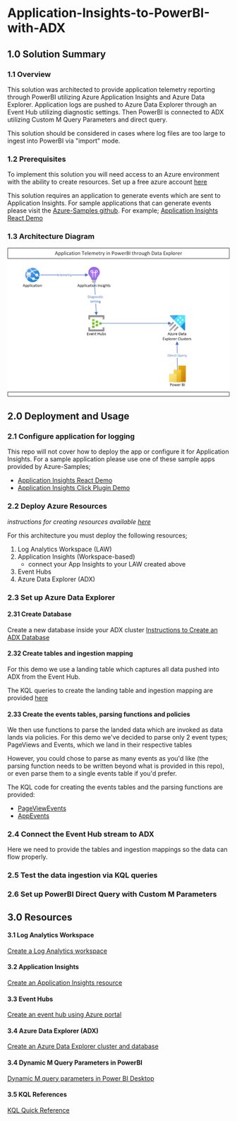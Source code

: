 # Application-Insights-to-PowerBI-with-ADX

## 1.0 Solution Summary
### 1.1 Overview
This solution was architected to provide application telemetry reporting through PowerBI utilizing Azure Application Insights and Azure Data Explorer.  Application logs are pushed to Azure Data Explorer through an Event Hub utilizing diagnostic settings.  Then PowerBI is connected to ADX utilizing Custom M Query Parameters and direct query.

This solution should be considered in cases where log files are too large to ingest into PowerBI via "import" mode.

### 1.2 Prerequisites
To implement this solution you will need access to an Azure environment with the ability to create resources.  Set up a free azure account [here](https://azure.microsoft.com/en-ca/free/search/?OCID=AIDcmmqz3gd78m_SEM_af052705cd091cba049645f7a218ed35:G:s&ef_id=af052705cd091cba049645f7a218ed35:G:s&msclkid=af052705cd091cba049645f7a218ed35)


This solution requires an application to generate events which are sent to Application Insights.  For sample applications that can generate events please visit the [Azure-Samples github](https://github.com/Azure-Samples).  For example; [Application Insights React Demo](https://github.com/Azure-Samples/application-insights-react-demo)

### 1.3 Architecture Diagram
![Solution Architecture](https://github.com/rosscouldrey/Application-Insights-to-PowerBI-with-ADX/blob/2633b6ac066e5f6f39fc53035cf62c853041dbfa/Images/AppInsights%20to%20PowerBI%20using%20ADX%20Architecture.png)

## 2.0 Deployment and Usage
### 2.1 Configure application for logging

This repo will not cover how to deploy the app or configure it for Application Insights.  For a sample application please use one of these sample apps provided by Azure-Samples; <br>

  - [Application Insights React Demo](https://github.com/Azure-Samples/application-insights-react-demo) <br>
  - [Application Insights Click Plugin Demo](https://github.com/Azure-Samples/Application-Insights-Click-Plugin-Demo)

### 2.2 Deploy Azure Resources

*instructions for creating resources available [here](https://github.com/rosscouldrey/Application-Insights-to-PowerBI-with-ADX/blob/main/README.md#30-resources)*
  
For this architecture you must deploy the following resources;

1) Log Analytics Workspace (LAW) 
2) Application Insights (Workspace-based)
    - connect your App Insights to your LAW created above
4) Event Hubs
5) Azure Data Explorer (ADX)

### 2.3 Set up Azure Data Explorer

#### 2.31 Create Database

Create a new database inside your ADX cluster [Instructions to Create an ADX Database](https://docs.microsoft.com/en-us/azure/data-explorer/create-cluster-database-portal#create-a-database)

#### 2.32 Create tables and ingestion mapping

For this demo we use a landing table which captures all data pushed into ADX from the Event Hub.

The KQL queries to create the landing table and ingestion mapping are provided [here](https://github.com/rosscouldrey/Application-Insights-to-PowerBI-with-ADX/blob/main/KQL%20Scripts/1.%20LandingTable_setup.csl)

#### 2.33 Create the events tables, parsing functions and policies

We then use functions to parse the landed data which are invoked as data lands via policies.
For this demo we've decided to parse only 2 event types; PageViews and Events, which we land in their respective tables

However, you could chose to parse as many events as you'd like (the parsing function needs to be written beyond what is provided in this repo), or even parse them to a single events table if you'd prefer.

The KQL code for creating the events tables and the parsing functions are provided:
- [PageViewEvents](https://github.com/rosscouldrey/Application-Insights-to-PowerBI-with-ADX/blob/main/KQL%20Scripts/2.%20PageViewTable_setup.csl)
- [AppEvents](https://github.com/rosscouldrey/Application-Insights-to-PowerBI-with-ADX/blob/main/KQL%20Scripts/3.%20AppEventTable_setup.csl)

### 2.4 Connect the Event Hub stream to ADX

Here we need to provide the tables and ingestion mappings so the data can flow properly.

### 2.5 Test the data ingestion via KQL queries

### 2.6 Set up PowerBI Direct Query with Custom M Parameters

## 3.0 Resources

#### 3.1 Log Analytics Workspace
[Create a Log Analytics workspace](https://docs.microsoft.com/en-us/azure/azure-monitor/logs/quick-create-workspace?tabs=azure-portal)

#### 3.2 Application Insights
[Create an Application Insights resource](https://docs.microsoft.com/en-us/azure/azure-monitor/app/create-workspace-resource)

#### 3.3 Event Hubs
[Create an event hub using Azure portal](https://docs.microsoft.com/en-us/azure/event-hubs/event-hubs-create)

#### 3.4 Azure Data Explorer (ADX)
[Create an Azure Data Explorer cluster and database](https://docs.microsoft.com/en-us/azure/data-explorer/create-cluster-database-portal)

#### 3.4 Dynamic M Query Parameters in PowerBI
[Dynamic M query parameters in Power BI Desktop](https://docs.microsoft.com/en-us/power-bi/connect-data/desktop-dynamic-m-query-parameters)

#### 3.5 KQL References
[KQL Quick Reference](https://docs.microsoft.com/en-us/azure/data-explorer/kql-quick-reference)
